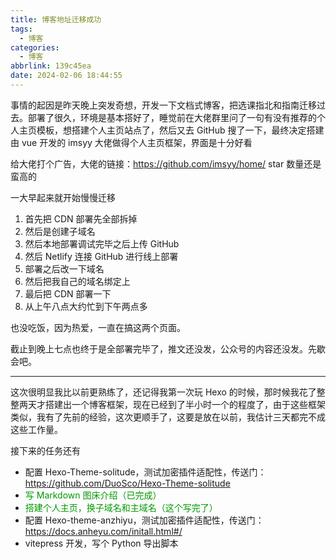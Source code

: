 ```yaml
---
title: 博客地址迁移成功
tags:
  - 博客
categories:
  - 博客
abbrlink: 139c45ea
date: 2024-02-06 18:44:55
---
```


事情的起因是昨天晚上突发奇想，开发一下文档式博客，把选课指北和指南迁移过去。部署了很久，环境是基本搭好了，睡觉前在大佬群里问了一句有没有推荐的个人主页模板，想搭建个人主页站点了，然后又去 GitHub 搜了一下，最终决定搭建由 vue 开发的 imsyy 大佬做得个人主页框架，界面是十分好看

给大佬打个广告，大佬的链接：https://github.com/imsyy/home/    star 数量还是蛮高的

一大早起来就开始慢慢迁移

1. 首先把 CDN 部署先全部拆掉
2. 然后是创建子域名
3. 然后本地部署调试完毕之后上传 GitHub
4. 然后 Netlify 连接 GitHub 进行线上部署
5. 部署之后改一下域名
6. 然后把我自己的域名绑定上
7. 最后把 CDN 部署一下
8. 从上午八点大约忙到下午两点多

也没吃饭，因为热爱，一直在搞这两个页面。

截止到晚上七点也终于是全部署完毕了，推文还没发，公众号的内容还没发。先歇会吧。

---

这次很明显我比以前更熟练了，还记得我第一次玩 Hexo 的时候，那时候我花了整整两天才搭建出一个博客框架，现在已经到了半小时一个的程度了，由于这些框架类似，我有了先前的经验，这次更顺手了，这要是放在以前，我估计三天都完不成这些工作量。

接下来的任务还有

- 配置 Hexo-Theme-solitude，测试加密插件适配性，传送门：https://github.com/DuoSco/Hexo-Theme-solitude
- <span style="color:#009900;"> 写 Markdown 图床介绍（已完成）</span>
- <span style="color:#009900;"> 搭建个人主页，换子域名和主域名（这个写完了）</span>
- 配置 Hexo-theme-anzhiyu，测试加密插件适配性，传送门：https://docs.anheyu.com/initall.html#/
- vitepress 开发，写个 Python 导出脚本


